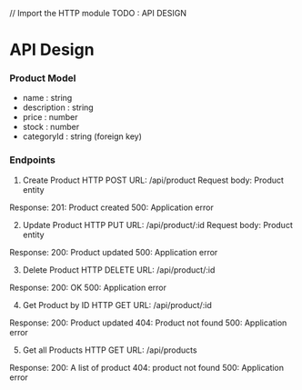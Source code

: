 // Import the HTTP module
TODO : API DESIGN

# API Design

### Product Model
- name : string
- description : string
- price : number
- stock : number
- categoryId : string (foreign key)

### Endpoints

1. Create Product
HTTP POST
URL: /api/product
Request body: Product entity

Response:   201: Product created
            500: Application error

2. Update Product
HTTP PUT
URL: /api/product/:id
Request body: Product entity

Response:   200: Product updated
            500: Application error

3. Delete Product
HTTP DELETE
URL: /api/product/:id

Response:   200: OK
            500: Application error

4. Get Product by ID
HTTP GET
URL: /api/product/:id

Response:   200: Product updated
            404: Product not found
            500: Application error           

5. Get all Products
HTTP GET
URL: /api/products

Response:   200: A list of product
            404: product not found
            500: Application error 